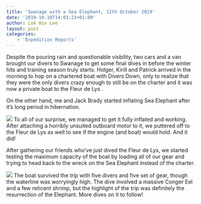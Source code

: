 ```yaml
---
title: 'Swanage with a Sea Elephant, 12th October 2019'
date: '2019-10-18T14:03:23+01:00'
author: Lok Hin Lee
layout: post
categories:
    - 'Expedition Reports'
---
```


Despite the pouring rain and questionable visbility, two cars and a van brought our divers to Swanage to get some final dives in before the winter hits and training season truly starts. Holger, Kirill and Patrick arrived in the morning to hop on a chartered boat with Divers Down, only to realize that they were the only divers crazy enough to still be on the charter and it was now a private boat to the Fleur de Lys .

On the other hand, me and Jack Brady started inflating Sea Elephant after it’s long period in hibernation.

![](https://ouueg.com/wp-content/uploads/2019/10/a.png)
To all of our surprise, we managed to get it fully inflated and working. After attaching a horribly unsuited outboard motor to it, we puttered off to the Fleur de Lys as well to see if the engine (and boat) would hold. And it did!

After gathering our friends who’ve just dived the Fleur de Lys, we started testing the maximum capacity of the boat by loading all of our gear and trying to head back to the wreck on the Sea Elephant instead of the charter.

![](https://ouueg.com/wp-content/uploads/2019/10/a-1.png)
The boat survived the trip with five divers and five set of gear, though the waterline was worryingly high. The dive involved a massive Conger Eel and a few reticent shrimp, but the highlight of the trip was definitely the resurrection of the Elephant. More dives on it to follow!
